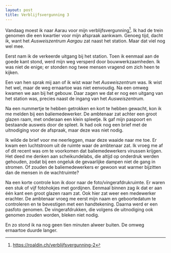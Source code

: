 ```yaml
---
layout: post
title: Verblijfsvergunning 3
---
```


Vandaag moest ik naar Aarau voor mijn verblijfsvergunning[^1]. Ik had de trein genomen die een kwartier voor mijn afspraak aankwam. Genoeg tijd, dacht ik, want het _Ausweiszentrum Aargau_ zat naast het station. Maar dat viel nog wel mee.

Eerst nam ik de verkeerde uitgang bij het station. Toen ik eenmaal aan de goede kant stond, werd mijn weg versperd door bouwwerkzaamheden. Ik was niet de enige; er stonden nog twee mensen vragend om zich heen te kijken.

Een van hen sprak mij aan of ik wist waar het _Ausweiszentrum_ was. Ik wist het wel, maar de weg ernaartoe was niet eenvoudig. Na een omweg kwamen we aan bij het gebouw. Daar zagen we dat er nog een uitgang van het station was, precies naast de ingang van het _Ausweiszentrum_.

Na een nummertje te hebben getrokken en kort te hebben gewacht, kon ik me melden bij een baliemedewerker. De ambtenaar zat achter een groot glazen raam, met onderaan een klein spleetje. Ik gaf mijn paspoort en bestaande ausweis door de spleet. Ik had ook nog een brief met de uitnodiging voor de afspraak, maar deze was niet nodig.

Ik wilde de brief voor me neerleggen, maar deze waaide naar me toe. Er kwam een luchtstroom uit de ruimte waar de ambtenaar zat. Ik vroeg me af of dit recent was om te voorkomen dat baliemedewerkers virussen krijgen. Het deed me denken aan scheikundelabs, die altijd op onderdruk werden gehouden, zodat bij een ongeluk de gevaarlijke dampen niet de gang in stromen. Of zouden de baliemedewerkers er gewoon wat warmer bijzitten dan de mensen in de wachtruimte?

Na een korte controle kon ik door naar de foto/vingerafdrukruimte. Er waren een stuk of vijf fotohokjes met gordijnen. Eenmaal binnen zag ik dat er aan één kant een groot glazen raam zat. Ook hier zat weer een medewerker erachter. De ambtenaar vroeg me eerst mijn naam en geboortedatum te controleren en te bevestigen met een handtekening. Daarna werd er een pasfoto genomen. De vingerafdrukken, die volgens de uitnodiging ook genomen zouden worden, bleken niet nodig.

En zo stond ik na nog geen tien minuten alweer buiten. De omweg ernaartoe duurde langer.

[^1]: <https://roaldin.ch/verblijfsvergunning-2>
